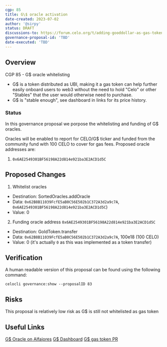 ```yaml
---
cgp: 85
title: G\$ oracle activation
date-created: 2023-07-02
author: '@sirpy'
status: DRAFT
discussions-to: https://forum.celo.org/t/adding-gooddollar-as-gas-token-on-celo/5383
governance-proposal-id: 'TBD'
date-executed: 'TBD'
---
```

## Overview

CGP 85 - G\$ oracle whitelisting

* G\$ is a token distributed as UBI, making it a gas token can help further easily onboard users to web3 without the need to hold "Celo" or other "Stables" that the user would otherwise need to purchase.
* G\$ is "stable enough", see dashboard in links for its price history.

### Status

In this governance proposal we porpose the whitelisting and funding of G\$ oracles.

Oracles will be enabled to report for CELO/G\$ ticker and funded from the community fund with 100 CELO to cover for gas fees. Proposed oracle addresses are:
1. `0x6AE2549301BF56198A22d814e921ba3E2ACD1d5C`

## Proposed Changes

1. Whitelist oracles
  - Destination: SortedOracles.addOracle
  - Data: `0x62B8B11039FcfE5aB0C56E502b1C372A3d2a9c7A`, `0x6AE2549301BF56198A22d814e921ba3E2ACD1d5C`)
  - Value: 0
2. Funding oracle address `0x6AE2549301BF56198A22d814e921ba3E2ACD1d5C`
  - Destination: GoldToken.transfer
  - Data: `0x62B8B11039FcfE5aB0C56E502b1C372A3d2a9c7A`, 100e18 (100 CELO)
  - Value: 0 (it's actually `0` as this was implemented as a token transfer)

## Verification

A human readable version of this proposal can be found using the following command:

```
celocli governance:show --proposalID 83
```

## Risks
This proposal is relatively low risk as G\$ is still not whitelisted as gas token

## Useful Links
[G\$ Oracle on Alfajores](https://alfajores.celoscan.io/address/0x6AE2549301BF56198A22d814e921ba3E2ACD1d5C)
[G\$ Dashboard](https://dashboard.gooddollar.org)
[G\$ gas token PR](https://github.com/GoodDollar/GoodProtocol/pull/269)
